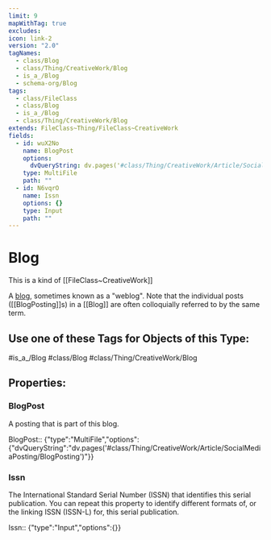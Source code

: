 ```yaml
---
limit: 9
mapWithTag: true
excludes: 
icon: link-2
version: "2.0"
tagNames:
  - class/Blog
  - class/Thing/CreativeWork/Blog
  - is_a_/Blog
  - schema-org/Blog
tags:
  - class/FileClass
  - class/Blog
  - is_a_/Blog
  - class/Thing/CreativeWork/Blog
extends: FileClass~Thing/FileClass~CreativeWork
fields:
  - id: wuX2No
    name: BlogPost
    options:
      dvQueryString: dv.pages('#class/Thing/CreativeWork/Article/SocialMediaPosting/BlogPosting')
    type: MultiFile
    path: ""
  - id: N6vqrO
    name: Issn
    options: {}
    type: Input
    path: ""
---
```


# Blog
This is a kind of [[FileClass~CreativeWork]]

A [blog](https://en.wikipedia.org/wiki/Blog), sometimes known as a "weblog". Note that the individual posts ([[BlogPosting]]s) in a [[Blog]] are often colloquially referred to by the same term.


## Use one of these Tags for Objects of this Type:

#is_a_/Blog
#class/Blog
#class/Thing/CreativeWork/Blog

## Properties:

### BlogPost
A posting that is part of this blog.

BlogPost:: {"type":"MultiFile","options":{"dvQueryString":"dv.pages('#class/Thing/CreativeWork/Article/SocialMediaPosting/BlogPosting')"}}

### Issn
The International Standard Serial Number (ISSN) that identifies this serial publication. You can repeat this property to identify different formats of, or the linking ISSN (ISSN-L) for, this serial publication.

Issn:: {"type":"Input","options":{}}



